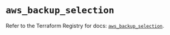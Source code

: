 # `aws_backup_selection`

Refer to the Terraform Registry for docs: [`aws_backup_selection`](https://registry.terraform.io/providers/hashicorp/aws/5.32.1/docs/resources/backup_selection).
